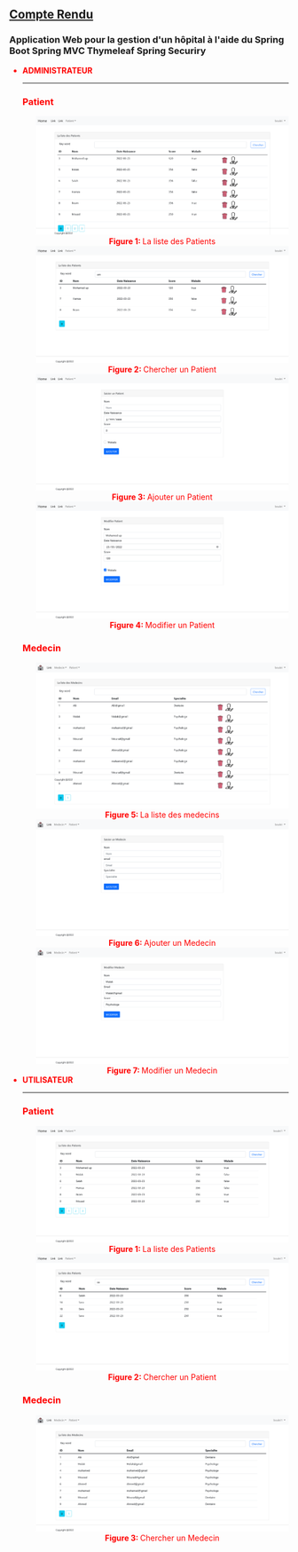 <h2><u>Compte Rendu</u></h2>
<h3>Application Web pour la gestion d'un hôpital à l'aide du  Spring Boot Spring MVC Thymeleaf Spring Securiry  </h3>


<ul>
<li style="color: red"><strong>ADMINISTRATEUR</strong>
    <hr>
<h3>Patient</h3>
    <ol> <img src="src/main/resources/static/img/home_admin.png"></ol>
    <ol style="text-align: center"><strong style="color: red">Figure 1: </strong> La liste des Patients</ol>
    <ol> <img src="src/main/resources/static/img/admin-search.png"></ol>
    <ol style="text-align: center"><strong style="color: red">Figure 2: </strong>Chercher un Patient</ol>
    <ol> <img src="src/main/resources/static/img/new-patient.png"></ol>
    <ol style="text-align: center"><strong style="color: red">Figure 3: </strong>Ajouter un Patient</ol>
     <ol> <img src="src/main/resources/static/img/edit-patient.png"></ol>
    <ol style="text-align: center"><strong style="color: red">Figure 4: </strong>Modifier un Patient</ol>
<h3>Medecin</h3>
<ol> <img src="src/main/resources/static/img/liste-medecin.png"></ol>
    <ol style="text-align: center"><strong style="color: red">Figure 5: </strong>La liste des medecins</ol>
<ol> <img src="src/main/resources/static/img/new-medecin.png"></ol>
    <ol style="text-align: center"><strong style="color: red">Figure 6: </strong>Ajouter un Medecin</ol>
<ol> <img src="src/main/resources/static/img/edit-medecin.png"></ol>
    <ol style="text-align: center"><strong style="color: red">Figure 7: </strong>Modifier un Medecin</ol>
</li>
<li style="color: red"><strong>UTILISATEUR</strong>
    <hr>
<h3>Patient</h3>
     <ol> <img src="src/main/resources/static/img/home-user.png"></ol>
     <ol style="text-align: center"><strong style="color: red">Figure 1: </strong> La liste des Patients</ol>
     <ol> <img src="src/main/resources/static/img/search-user.png"></ol>
        <ol style="text-align: center"><strong style="color: red">Figure 2: </strong> Chercher un Patient</ol>
<h3>Medecin</h3>
    <ol> <img src="src/main/resources/static/img/list-medecin-user.png"></ol>
    <ol style="text-align: center"><strong style="color: red">Figure 3: </strong> Chercher un Medecin</ol>
</li>


</ul>

